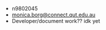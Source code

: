 - n9802045
- [monica.borg@connect.qut.edu.au](mailto:monica.borg@connect.qut.edu.au)
- Developer/document work?? idk yet